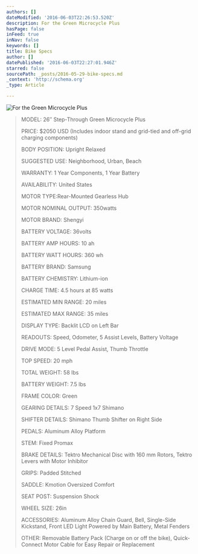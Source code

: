 ```yaml
---
authors: []
dateModified: '2016-06-03T22:26:53.520Z'
description: For the Green Microcycle Plus
hasPage: false
inFeed: true
inNav: false
keywords: []
title: Bike Specs
author: []
datePublished: '2016-06-03T22:27:01.946Z'
starred: false
sourcePath: _posts/2016-05-29-bike-specs.md
_context: 'http://schema.org'
_type: Article

---
```

![For the Green Microcycle Plus](https://s3-us-west-2.amazonaws.com/the-grid-img/p/a549cef8e0b1ded3d03f1f1d82222fc0f6546513.jpg)

> MODEL: 26″ Step-Through Green Microcycle Plus
> 
> PRICE: $2050 USD (Includes indoor stand and grid-tied and off-grid charging components)
> 
> BODY POSITION: Upright Relaxed
> 
> SUGGESTED USE: Neighborhood, Urban, Beach
> 
> WARRANTY: 1 Year Components, 1 Year Battery
> 
> AVAILABILITY: United States
> 
> MOTOR TYPE:Rear-Mounted Gearless Hub
> 
> MOTOR NOMINAL OUTPUT: 350watts
> 
> MOTOR BRAND: Shengyi
> 
> BATTERY VOLTAGE: 36volts
> 
> BATTERY AMP HOURS: 10 ah
> 
> BATTERY WATT HOURS: 360 wh
> 
> BATTERY BRAND: Samsung
> 
> BATTERY CHEMISTRY: Lithium-ion
> 
> CHARGE TIME: 4.5 hours at 85 watts
> 
> ESTIMATED MIN RANGE: 20 miles
> 
> ESTIMATED MAX RANGE: 35 miles
> 
> DISPLAY TYPE: Backlit LCD on Left Bar
> 
> READOUTS: Speed, Odometer, 5 Assist Levels, Battery Voltage
> 
> DRIVE MODE: 5 Level Pedal Assist, Thumb Throttle
> 
> TOP SPEED: 20 mph
> 
> TOTAL WEIGHT: 58 lbs
> 
> BATTERY WEIGHT: 7.5 lbs
> 
> FRAME COLOR: Green
> 
> GEARING DETAILS: 7 Speed 1x7 Shimano
> 
> SHIFTER DETAILS: Shimano Thumb Shifter on Right Side
> 
> PEDALS: Aluminum Alloy Platform
> 
> STEM: Fixed Promax
> 
> BRAKE DETAILS: Tektro Mechanical Disc with 160 mm Rotors, Tektro Levers with Motor Inhibitor
> 
> GRIPS: Padded Stitched
> 
> SADDLE: Kmotion Oversized Comfort
> 
> SEAT POST: Suspension Shock
> 
> WHEEL SIZE: 26in
> 
> ACCESSORIES: Aluminum Alloy Chain Guard, Bell, Single-Side Kickstand, Front LED Light Powered by Main Battery, Metal Fenders
> 
> OTHER: Removable Battery Pack (Charge on or off the bike), Quick-Connect Motor Cable for Easy Repair or Replacement